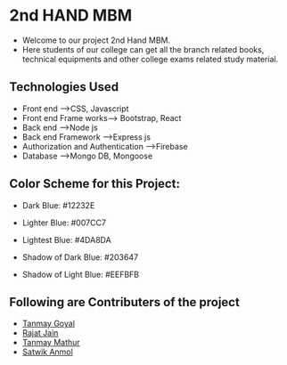 # 2nd HAND MBM
 - Welcome to our project 2nd Hand MBM.
 - Here students of our college can get all the branch related books,
   technical equipments and other college exams related study material.
   
   
   
   
   
   
   
   
   
   
   
 ## Technologies Used
 - Front end -->CSS, Javascript
 - Front end Frame works--> Bootstrap, React
 - Back end -->Node js
 - Back end Framework -->Express js
 - Authorization and Authentication -->Firebase
 - Database -->Mongo DB, Mongoose
 
## Color Scheme for this Project:
- Dark Blue: #12232E

- Lighter Blue: #007CC7

- Lightest Blue: #4DA8DA

- Shadow of Dark Blue: #203647

- Shadow of Light Blue: #EEFBFB

## Following are Contributers of the project
- [Tanmay Goyal](https://github.com/tanmay12-sud0)
- [Rajat Jain](https://github.com/Rajat-Jain29)
- [Tanmay Mathur](https://github.com/RYzen-009)
- [Satwik Anmol](https://github.com/Satwikan)

